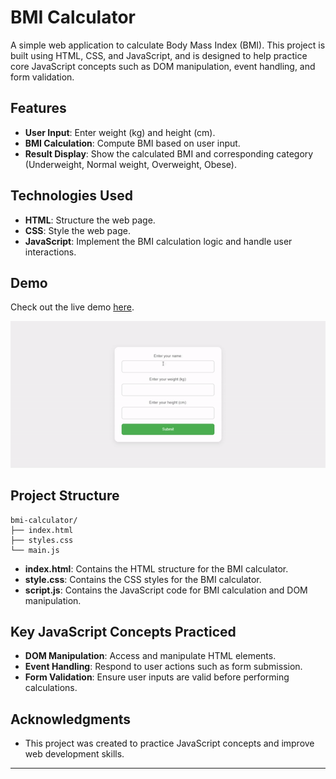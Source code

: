 # BMI Calculator

A simple web application to calculate Body Mass Index (BMI). This project is built using HTML, CSS, and JavaScript, and is designed to help practice core JavaScript concepts such as DOM manipulation, event handling, and form validation.

## Features

- **User Input**: Enter weight (kg) and height (cm).
- **BMI Calculation**: Compute BMI based on user input.
- **Result Display**: Show the calculated BMI and corresponding category (Underweight, Normal weight, Overweight, Obese).

## Technologies Used

- **HTML**: Structure the web page.
- **CSS**: Style the web page.
- **JavaScript**: Implement the BMI calculation logic and handle user interactions.

## Demo

Check out the live demo [here](https://amrit-sharma-7.github.io/BMI-Calculator/).

![BMI Calculator Screenshot](BMI-Demo.gif)

## Project Structure

```plaintext
bmi-calculator/
├── index.html
├── styles.css
└── main.js
```

- **index.html**: Contains the HTML structure for the BMI calculator.
- **style.css**: Contains the CSS styles for the BMI calculator.
- **script.js**: Contains the JavaScript code for BMI calculation and DOM manipulation.

## Key JavaScript Concepts Practiced

- **DOM Manipulation**: Access and manipulate HTML elements.
- **Event Handling**: Respond to user actions such as form submission.
- **Form Validation**: Ensure user inputs are valid before performing calculations.

## Acknowledgments

- This project was created to practice JavaScript concepts and improve web development skills.

---
